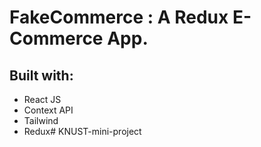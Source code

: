 # FakeCommerce : A Redux E-Commerce App.
## Built with:
* React JS
* Context API
* Tailwind
* Redux# KNUST-mini-project
